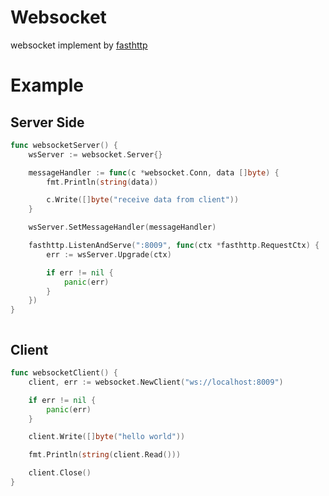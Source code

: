 
# Websocket

websocket implement by [fasthttp](https://github.com/valyala/fasthttp)


# Example

## Server Side

```go
func websocketServer() {
	wsServer := websocket.Server{}

	messageHandler := func(c *websocket.Conn, data []byte) {
		fmt.Println(string(data))

		c.Write([]byte("receive data from client"))
	}

	wsServer.SetMessageHandler(messageHandler)

	fasthttp.ListenAndServe(":8009", func(ctx *fasthttp.RequestCtx) {
		err := wsServer.Upgrade(ctx)

		if err != nil {
			panic(err)
		}
	})
}



```

## Client

```go
func websocketClient() {
	client, err := websocket.NewClient("ws://localhost:8009")

	if err != nil {
		panic(err)
	}

	client.Write([]byte("hello world"))

	fmt.Println(string(client.Read()))

	client.Close()
}
```